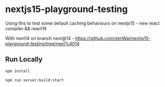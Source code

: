 # nextjs15-playground-testing

Using this to test some default caching behaviours on nextjs15 - new react compiler && react19

With next14 on branch next@14 - https://github.com/zenWai/nextjs15-playground-testing/tree/next%4014

## Run Locally

```bash
npm install

npm run server:build:start
```

